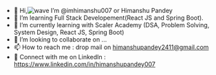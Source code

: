 - 👋 Hi,![wave](https://user-images.githubusercontent.com/42632422/183586056-5c02194f-4455-40a7-8be9-a4dd3ba1f1da.gif)
 I’m @imhimanshu007 or Himanshu Pandey
- 👀 I’m learning Full Stack Developement(React JS and Spring Boot).
- 🌱 I’m currently learning with Scaler Academy (DSA, Problem Solving, System Design, React JS, Spring Boot)
- 💞️ I’m looking to collaborate on ...
- 📫 How to reach me : drop mail on himanshupandey2411@gmail.com
- 🔗 Connect with me on LinkedIn : https://www.linkedin.com/in/himanshupandey007

<!---
imhimanshu007/imhimanshu007 is a ✨ special ✨ repository because its `README.md` (this file) appears on your GitHub profile.
You can click the Preview link to take a look at your changes.
--->
